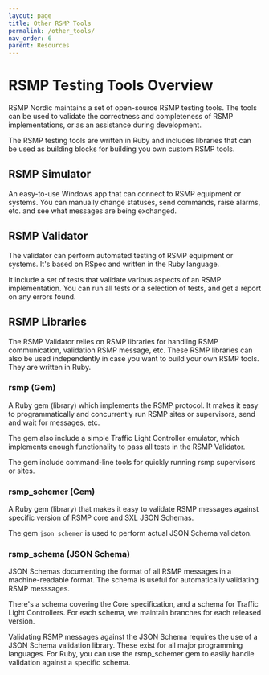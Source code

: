 ```yaml
---
layout: page
title: Other RSMP Tools
permalink: /other_tools/
nav_order: 6
parent: Resources
---
```


# RSMP Testing Tools Overview
RSMP Nordic maintains a set of open-source RSMP testing tools. The tools can be used to validate the correctness and completeness of RSMP implementations, or as an assistance during development.

The RSMP testing tools are written in Ruby and includes libraries that can be used as building blocks for building you own custom RSMP tools.

## RSMP Simulator
An easy-to-use Windows app that can connect to RSMP equipment or systems. You can manually change statuses, send commands, raise alarms, etc. and see what messages are being exchanged.

## RSMP Validator
The validator can perform automated testing of RSMP equipment or systems. It's based on RSpec and written in the Ruby language.

It include a set of tests that validate various aspects of an RSMP implementation. You can run all tests or a selection of tests, and get a report on any errors found.

## RSMP Libraries
The RSMP Validator relies on RSMP libraries for handling RSMP communication, validation RSMP message, etc. These RSMP libraries can also be used independently in case you want to build your own RSMP tools. They are written in Ruby.

### rsmp (Gem)
A Ruby gem (library) which implements the RSMP protocol. It makes it easy to programmatically and concurrently run RSMP sites or supervisors, send and wait for messages, etc.

The gem also include a simple Traffic Light Controller emulator, which implements enough functionality to pass all tests in the RSMP Validator.

The gem include command-line tools for quickly running rsmp supervisors or sites.

### rsmp_schemer (Gem)
A Ruby gem (library) that makes it easy to validate RSMP messages against specific version of RSMP core and SXL JSON Schemas.

The gem `json_schemer` is used to perform actual JSON Schema validaton.

### rsmp_schema (JSON Schema)
JSON Schemas documenting the format of all RSMP messages in a machine-readable format. The schema is useful for automatically validating RSMP messsages.

There's a schema covering the Core specification, and a schema for Traffic Light Controllers. For each schema, we maintain branches for each released version.

Validating RSMP messages against the JSON Schema requires the use of a JSON Schema validation library. These exist for all major programming languages. For Ruby, you can use the rsmp_schemer gem to easily handle validation against a specific schema.

